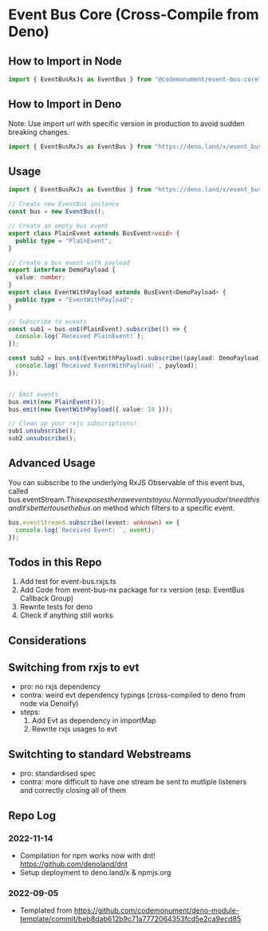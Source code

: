 # Event Bus Core (Cross-Compile from Deno) 

## How to Import in Node 

```ts
import { EventBusRxJs as EventBus } from "@codemonument/event-bus-core";
```

## How to Import in Deno

Note: Use import url with specific version in production to avoid sudden breaking changes.

```ts
import { EventBusRxJs as EventBus } from "https://deno.land/x/event_bus_core/mod.ts";
```

## Usage 

```ts 
import { EventBusRxJs as EventBus } from "https://deno.land/x/event_bus_core";

// Create new EventBus instance
const bus = new EventBus();

// Create an empty bus event
export class PlainEvent extends BusEvent<void> {
  public type = "PlainEvent";
}

// Create a bus event with payload
export interface DemoPayload {
  value: number;
}
export class EventWithPayload extends BusEvent<DemoPayload> {
  public type = "EventWithPayload";
}

// Subscribe to events
const sub1 = bus.on$(PlainEvent).subscribe(() => {
  console.log(`Received PlainEvent!`);
});

const sub2 = bus.on$(EventWithPayload).subscribe((payload: DemoPayload) => {
  console.log(`Received EventWithPayload!`, payload);
});


// Emit events 
bus.emit(new PlainEvent());
bus.emit(new EventWithPayload({ value: 10 }));

// Clean up your rxjs subscriptions!
sub1.unsubscribe();
sub2.unsubscribe();

```

## Advanced Usage 

You can subscribe to the underlying RxJS Observable of this event bus, called bus.eventStream$. 
This exposes the raw events to you. 
Normally you don't need this and it's better to use the bus.on$ method which filters to a specific event. 

```ts
bus.eventStream$.subscribe((event: unknown) => {
  console.log(`Received Event: `, event);
});
```

## Todos in this Repo

1. Add test for event-bus.rxjs.ts 
2. Add Code from event-bus-nx package for rx version (esp. EventBus Callback Group)
3. Rewrite tests for deno 
4. Check if anything still works 

## Considerations

## Switching from rxjs to evt 
- pro: no rxjs dependency 
- contra: weird evt dependency typings (cross-compiled to deno from node via Denoify)
- steps: 
  1. Add Evt as dependency in importMap 
  2. Rewrite rxjs usages to evt 

## Switchting to standard Webstreams 
- pro: standardised spec 
- contra: more difficult to have one stream be sent to mutliple listeners and correctly closing all of them

## Repo Log 

### 2022-11-14 
- Compilation for npm works now with dnt! https://github.com/denoland/dnt
- Setup deployment to deno.land/x & npmjs.org

### 2022-09-05 
- Templated from https://github.com/codemonument/deno-module-template/commit/beb8dab612b9c71a7772064353fcd5e2ca9ecd85
